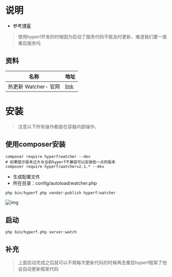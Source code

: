 #  说明

- 参考[博客](https://www.cnblogs.com/heijinli/articles/14944264.html)

> 使用hyperf开发的时候因为启动了服务代码不能及时更新，难道我们要一直重启服务吗

## 资料

| 名称                 | 地址                                                |
| -------------------- | --------------------------------------------------- |
| 热更新 Watcher- 官网 | [link](https://www.hyperf.wiki/2.1/#/zh-cn/watcher) |



# 安装

> 注意以下所有操作都是在容器内部操作，

## 使用composer安装

```shell
composer require hyperf/watcher --dev
# 如果提示版本过大与当前hyperf不兼容可以安装低一点的版本
composer require hyperf/watcher=2.1.* --dev 
```

- 生成配置文件
- 所在目录：config/autoload/watcher.php

```php
php bin/hyperf.php vendor:publish hyperf/watcher
```

![img](https://gitee.com/yaolliuyang/blogImages/raw/master/blogImages/1599860-20210628140812483-1682197992.png)

## 启动

```shell
php bin/hyperf.php server:watch
```



## 补充

> 上面启动完成之后就可以不用每次更新代码的时候再去重启hyperf框架了他会自动更新框架代码
